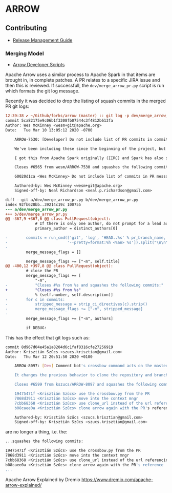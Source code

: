 # ARROW

## Contributing

<!--What the common contributing model is, give overview of JIRA -->

- [Release Management Guide](https://cwiki.apache.org/confluence/display/ARROW/Release+Management+Guide)

### Merging Model

<!--Discuss SPARK and ARROW's merging model. Refer to script that is being used-->

- [Arrow Developer Scripts](https://github.com/apache/arrow/blob/master/dev/README.md)

Apache Arrow uses a similar process to Apache Spark in that items are brought in, in complete
patches. A PR relates to a specific JIRA issue and then this is reviewed. If successfull, the
`dev/merge_arrow_pr.py` script is run which formats the git log message.

Recently it was decided to drop the listing of squash commits in the merged PR git logs:

```diff
12:39:38 ✔ ~/Github/forks/arrow (master) :: git log -p dev/merge_arrow_pr.py
commit 5ca82175e9c06b1f3308fb07544c3f4812b613fa
Author: Wes McKinney <wesm+git@apache.org>
Date:   Tue Mar 10 13:05:12 2020 -0700

    ARROW-7530: [Developer] Do not include list of PR commits in commit message when using PR merge tool

    We've been including these since the beginning of the project, but my sense from reading commit logs is that they add noise and little extra information to our commit log. Since the commit message links back to the original PR, if someone is interested in looking at the evolution of a PR, they can look at the PR in the GitHub UI.

    I got this from Apache Spark originally (IIRC) and Spark has also stopped including the commit messages in their merges.

    Closes #6565 from wesm/ARROW-7530 and squashes the following commits:

    60020d1ca <Wes McKinney> Do not include list of commits in PR message when merging

    Authored-by: Wes McKinney <wesm+git@apache.org>
    Signed-off-by: Neal Richardson <neal.p.richardson@gmail.com>

diff --git a/dev/merge_arrow_pr.py b/dev/merge_arrow_pr.py
index 92fb628bb..39214c19c 100755
--- a/dev/merge_arrow_pr.py
+++ b/dev/merge_arrow_pr.py
@@ -367,9 +367,6 @@ class PullRequest(object):
             # If there is only one author, do not prompt for a lead author
             primary_author = distinct_authors[0]

-        commits = run_cmd(['git', 'log', 'HEAD..%s' % pr_branch_name,
-                          '--pretty=format:%h <%an> %s']).split("\n\n")
-
         merge_message_flags = []

         merge_message_flags += ["-m", self.title]
@@ -400,12 +397,8 @@ class PullRequest(object):
         # close the PR
         merge_message_flags += [
             "-m",
-            "Closes #%s from %s and squashes the following commits:"
+            "Closes #%s from %s"
             % (self.number, self.description)]
-        for c in commits:
-            stripped_message = strip_ci_directives(c).strip()
-            merge_message_flags += ["-m", stripped_message]
-
         merge_message_flags += ["-m", authors]

         if DEBUG:

```

This has the effect that git logs such as:

```bash
commit 8d967d04e45a1a8204d6c1faf8316cfe27256919
Author: Krisztián Szűcs <szucs.krisztian@gmail.com>
Date:   Thu Mar 12 20:51:50 2020 +0100

    ARROW-8097: [Dev] Comment bot's crossbow command acts on the master branch

    It changes the previous behavior to clone the repository and branch referenced by the pull request as arrow and execute its crossbow command with its configuration files.

    Closes #6599 from kszucs/ARROW-8097 and squashes the following commits:

    19475471f <Krisztián Szűcs> use the crossbow.py from the PR
    7868d3911 <Krisztián Szűcs> move into the context mngr
    7cbb68368 <Krisztián Szűcs> use clone_url instead of the url referencing the api endpoint
    b08caee0a <Krisztián Szűcs> clone arrow again with the PR's reference

    Authored-by: Krisztián Szűcs <szucs.krisztian@gmail.com>
    Signed-off-by: Krisztián Szűcs <szucs.krisztian@gmail.com>

```

are no longer a thing, i.e. the:

```bash
...squashes the following commits:

19475471f <Krisztián Szűcs> use the crossbow.py from the PR
7868d3911 <Krisztián Szűcs> move into the context mngr
7cbb68368 <Krisztián Szűcs> use clone_url instead of the url referencing the api endpoint
b08caee0a <Krisztián Szűcs> clone arrow again with the PR's reference
...
```

Apache Arrow Explained by Dremio
https://www.dremio.com/apache-arrow-explained/
